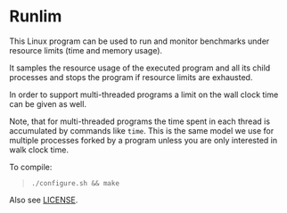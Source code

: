 # Runlim

This Linux program can be used to run and monitor benchmarks
under resource limits (time and memory usage).

It samples the resource usage of the executed program and
all its child processes and stops the program if resource
limits are exhausted.

In order to support multi-threaded programs a limit on the
wall clock time can be given as well.

Note, that for multi-threaded programs the time spent in each
thread is accumulated by commands like `time`.  This is the
same model we use for multiple processes forked by a program
unless you are only interested in walk clock time.

To compile:

> `./configure.sh && make`

Also see [LICENSE](LICENSE).
